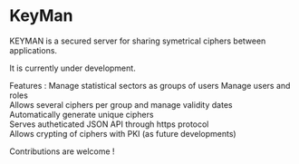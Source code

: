# KeyMan
KEYMAN is a secured server for sharing symetrical ciphers between applications. 

It is currently under development. 

Features :
Manage statistical sectors as groups of users 
Manage users and roles    
Allows several ciphers per group and manage validity dates     
Automatically generate unique ciphers     
Serves autheticated JSON API through https protocol     
Allows crypting of ciphers with PKI (as future developments)

Contributions are welcome !
